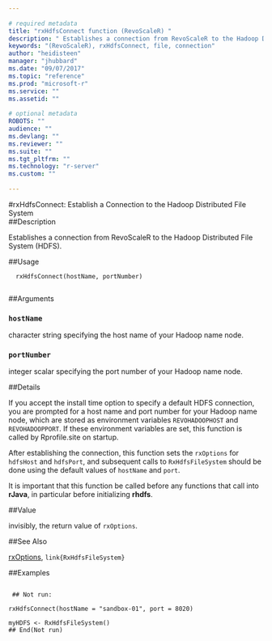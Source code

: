 ```yaml
--- 
 
# required metadata 
title: "rxHdfsConnect function (RevoScaleR) " 
description: " Establishes a connection from RevoScaleR to the Hadoop Distributed File System (HDFS).  " 
keywords: "(RevoScaleR), rxHdfsConnect, file, connection" 
author: "heidisteen" 
manager: "jhubbard" 
ms.date: "09/07/2017" 
ms.topic: "reference" 
ms.prod: "microsoft-r" 
ms.service: "" 
ms.assetid: "" 
 
# optional metadata 
ROBOTS: "" 
audience: "" 
ms.devlang: "" 
ms.reviewer: "" 
ms.suite: "" 
ms.tgt_pltfrm: "" 
ms.technology: "r-server" 
ms.custom: "" 
 
--- 
```

 
 
 #rxHdfsConnect:  Establish a Connection to the Hadoop Distributed File System  
 ##Description
 
Establishes a connection from RevoScaleR to the Hadoop Distributed
File System (HDFS). 
 
 
 ##Usage

```   
  rxHdfsConnect(hostName, portNumber)
 
```
 
 ##Arguments

   
    
 ### `hostName`
  character string specifying the host name of your Hadoop name node.  
  
    
 ### `portNumber`
  integer scalar specifying the port number of your Hadoop name node.  
  
 
 
 ##Details
 
If you accept the install time option to specify a default
HDFS connection, you are prompted for a host name and port number
for your Hadoop name node, which are stored as environment variables
`REVOHADOOPHOST` and `REVOHADOOPPORT`. If these environment
variables are set, this function is called by Rprofile.site on 
startup.

After establishing the connection, this function sets the
`rxOptions` for `hdfsHost` and `hdfsPort`, 
and subsequent calls to `RxHdfsFileSystem` should be done
using the default values of `hostName` and `port`.

It is important that this function be called 
before any functions that call into **rJava**, in particular
before initializing **rhdfs**.
 
 
 ##Value
 
invisibly, the return value of `rxOptions`.
 

 


 
 
 ##See Also
 
[rxOptions](rxOptions.md), `link{RxHdfsFileSystem}`
   
 ##Examples

 ```
   
  ## Not run:
 
rxHdfsConnect(hostName = "sandbox-01", port = 8020)

myHDFS <- RxHdfsFileSystem()
 ## End(Not run) 
  
 
```
 
 
 
